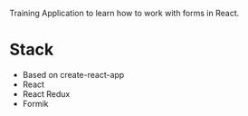 Training Application to learn how to work with forms in React.

# Stack

* Based on create-react-app
* React 
* React Redux
* Formik
